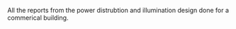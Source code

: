 All the reports from the power distrubtion and illumination design done for a commerical building. 
